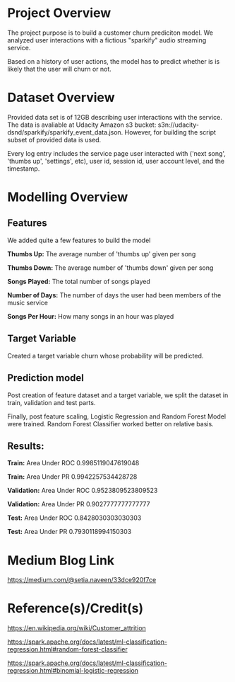 # Project Overview

The project purpose is to build a customer churn prediciton model. We analyzed user interactions with a fictious "sparkify" audio streaming service. 

Based on a history of user actions, the model has to predict whether is is likely that the user will churn or not.

# Dataset Overview

Provided data set is of 12GB describing user interactions with the service. The data is avaliable at Udacity Amazon s3 bucket: s3n://udacity-dsnd/sparkify/sparkify_event_data.json. However, for building the script subset of provided data is used.


Every log entry includes the service page user interacted with ('next song', 'thumbs up', 'settings', etc), user id, session id, user account level, and the timestamp.

# Modelling Overview

## Features

We added quite a few features to build the model 

**Thumbs Up:** The average number of 'thumbs up' given per song

**Thumbs Down:** The average number of 'thumbs down' given per song

**Songs Played:** The total number of songs played

**Number of Days:** The number of days the user had been members of the music service

**Songs Per Hour:** How many songs in an hour was played

## Target Variable

Created a target variable churn whose probability will be predicted.

## Prediction model

Post creation of feature dataset and a target variable, we split the dataset in train, validation and test parts. 

Finally, post feature scaling, Logistic Regression and Random Forest Model were trained. Random Forest Classifier worked better on relative basis.

## Results:

**Train:** Area Under ROC 0.9985119047619048

**Train:** Area Under PR 0.9942257534428728

**Validation:** Area Under ROC 0.9523809523809523

**Validation:** Area Under PR 0.9027777777777777

**Test:** Area Under ROC 0.8428030303030303

**Test:** Area Under PR 0.7930118994150303

# Medium Blog Link

https://medium.com/@setia.naveen/33dce920f7ce

# Reference(s)/Credit(s)

https://en.wikipedia.org/wiki/Customer_attrition

https://spark.apache.org/docs/latest/ml-classification-regression.html#random-forest-classifier

https://spark.apache.org/docs/latest/ml-classification-regression.html#binomial-logistic-regression
